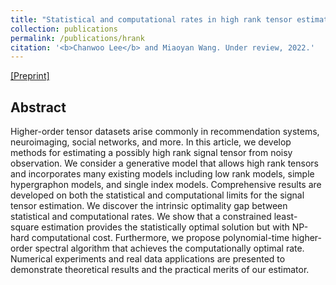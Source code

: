 ```yaml
---
title: "Statistical and computational rates in high rank tensor estimation"
collection: publications
permalink: /publications/hrank
citation: '<b>Chanwoo Lee</b> and Miaoyan Wang. Under review, 2022.'
---
```


[[Preprint]](https://arxiv.org/abs/2304.04043) 

## Abstract
Higher-order tensor datasets arise commonly in recommendation systems, neuroimaging, social networks, and more. In this article, we develop methods for estimating a possibly high rank signal tensor from noisy observation. We consider a
generative model that allows high rank tensors and incorporates many existing models
including low rank models, simple hypergraphon models, and single index models.
Comprehensive results are developed on both the statistical and computational limits
for the signal tensor estimation. We discover the intrinsic optimality gap between
statistical and computational rates. We show that a constrained least-square estimation provides the statistically optimal solution but with NP-hard computational
cost. Furthermore, we propose polynomial-time higher-order spectral algorithm that
achieves the computationally optimal rate. Numerical experiments and real data
applications are presented to demonstrate theoretical results and the practical merits
of our estimator.
